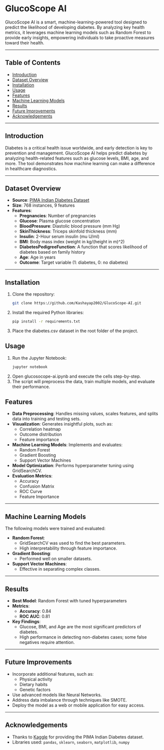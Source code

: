 # GlucoScope AI

GlucoScope AI is a smart, machine-learning-powered tool designed to predict the likelihood of developing diabetes. By analyzing key health metrics, it leverages machine learning models such as Random Forest to provide early insights, empowering individuals to take proactive measures toward their health.

---

## Table of Contents
- [Introduction](#introduction)
- [Dataset Overview](#dataset-overview)
- [Installation](#installation)
- [Usage](#usage)
- [Features](#features)
- [Machine Learning Models](#machine-learning-models)
- [Results](#results)
- [Future Improvements](#future-improvements)
- [Acknowledgements](#acknowledgements)

---

## Introduction
Diabetes is a critical health issue worldwide, and early detection is key to prevention and management. GlucoScope AI helps predict diabetes by analyzing health-related features such as glucose levels, BMI, age, and more. The tool demonstrates how machine learning can make a difference in healthcare diagnostics.

---

## Dataset Overview
- **Source**: [PIMA Indian Diabetes Dataset](https://www.kaggle.com/uciml/pima-indians-diabetes-database)
- **Size**: 768 instances, 9 features
- **Features**:
  - **Pregnancies**: Number of pregnancies
  - **Glucose**: Plasma glucose concentration
  - **BloodPressure**: Diastolic blood pressure (mm Hg)
  - **SkinThickness**: Triceps skinfold thickness (mm)
  - **Insulin**: 2-Hour serum insulin (mu U/ml)
  - **BMI**: Body mass index (weight in kg/(height in m)^2)
  - **DiabetesPedigreeFunction**: A function that scores likelihood of diabetes based on family history
  - **Age**: Age in years
  - **Outcome**: Target variable (1: diabetes, 0: no diabetes)

---

## Installation
1. Clone the repository:
   ```bash
   git clone https://github.com/Kashayap2002/GlucoScope-AI.git
2. Install the required Python libraries:
   ```bash
   pip install -r requirements.txt
3. Place the diabetes.csv dataset in the root folder of the project.

## Usage
1. Run the Jupyter Notebook:
   ```bash
   jupyter notebook
2. Open glucosocope-ai.ipynb and execute the cells step-by-step.
3. The script will preprocess the data, train multiple models, and evaluate their performance.

## Features
- **Data Preprocessing**: Handles missing values, scales features, and splits data into training and testing sets.
- **Visualization**: Generates insightful plots, such as:
  - Correlation heatmap
  - Outcome distribution
  - Feature importance
- **Machine Learning Models**: Implements and evaluates:
  - Random Forest
  - Gradient Boosting
  - Support Vector Machines
- **Model Optimization**: Performs hyperparameter tuning using GridSearchCV.
- **Evaluation Metrics**:
  - Accuracy
  - Confusion Matrix
  - ROC Curve
  - Feature Importance

---

## Machine Learning Models
The following models were trained and evaluated:

- **Random Forest**:
  - GridSearchCV was used to find the best parameters.
  - High interpretability through feature importance.
- **Gradient Boosting**:
  - Performed well on smaller datasets.
- **Support Vector Machines**:
  - Effective in separating complex classes.

---

## Results
- **Best Model**: Random Forest with tuned hyperparameters
- **Metrics**:
  - **Accuracy**: 0.84
  - **ROC AUC**: 0.81
- **Key Findings**:
  - Glucose, BMI, and Age are the most significant predictors of diabetes.
  - High performance in detecting non-diabetes cases; some false negatives require attention.

---

## Future Improvements
- Incorporate additional features, such as:
  - Physical activity
  - Dietary habits
  - Genetic factors
- Use advanced models like Neural Networks.
- Address data imbalance through techniques like SMOTE.
- Deploy the model as a web or mobile application for easy access.

---

## Acknowledgements
- Thanks to [Kaggle](https://www.kaggle.com/datasets/uciml/pima-indians-diabetes-database) for providing the PIMA Indian Diabetes dataset.
- Libraries used: `pandas`, `sklearn`, `seaborn`, `matplotlib`, `numpy`
